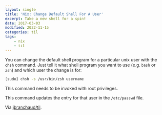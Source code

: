 ```yaml
---
layout: single
title: 'Nix: Change Default Shell For A User'
excerpt: Take a new shell for a spin!
date: 2017-03-03
modified: 2022-11-15
categories: til
tags:
    - nix
    - til
---
```


You can change the default shell program for a particular unix user with the
`chsh` command. Just tell it what shell program you want to use (e.g. `bash`
or `zsh`) and which user the change is for:

```bash
[sudo] chsh -s /usr/bin/zsh username
```

This command needs to be invoked with root privileges.

This command updates the entry for that user in the `/etc/passwd` file.

Via [jbranchaud/til](https://github.com/jbranchaud/til).
